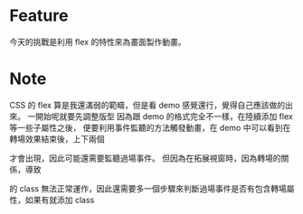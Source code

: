 # Feature

今天的挑戰是利用 flex 的特性來為畫面製作動畫。

# Note

CSS 的 flex 算是我還滿弱的範疇，但是看 demo 感覺還行，覺得自己應該做的出來。
一開始呢就要先調整版型 因為跟 demo 的格式完全不一樣，在陸續添加 flex 等一些子屬性之後，
便要利用事件監聽的方法觸發動畫，在 demo 中可以看到在轉場效果結束後，上下兩個<p>才會出現，因此可能還需要監聽過場事件。
但因為在拓展視窗時，因為轉場的關係，導致<p>的 class 無法正常運作，因此還需要多一個步驟來判斷過場事件是否有包含轉場屬性，如果有就添加 class
